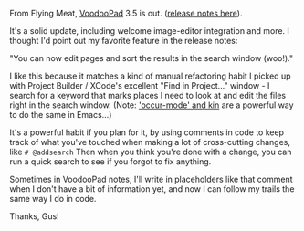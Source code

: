 <!--
.. title: VoodooPad 3.5
.. date: 2008/02/11 16:00
.. slug: voodoopad-35
.. link:
.. description:
.. tags: mac, VoodooPad
-->


From Flying Meat, [VoodooPad](http://flyingmeat.com/voodoopad) 3.5 is out.
([release notes here](http://www.flyingmeat.com/fs/flystashweb.cgi/2dc35f78-ac3e-01dc-01d4-c0cbe4c4bd91)).

It's a solid update, including welcome image-editor integration and more. I thought I'd point out my favorite feature in the release notes:

"You can now edit pages and sort the results in the search window (woo!)."

I like this because it matches a kind of manual refactoring habit I picked up with Project Builder / XCode's excellent "Find in Project…" window - I search for a keyword that marks places I need to look at and edit the files right in the search window. (Note: ['occur-mode' and kin](http://www.gnu.org/software/emacs/manual/html_node/emacs/Other-Repeating-Search.html) are a powerful way to do the same in Emacs…)

It's a powerful habit if you plan for it, by using comments in code to keep track of what you've touched when making a lot of cross-cutting changes, like `# @addsearch` Then when you think you're done with a change, you can run a quick search to see if you forgot to fix anything.

Sometimes in VoodooPad notes, I'll write in placeholders like that comment when I don't have a bit of information yet, and now I can follow my trails the same way I do in code.

Thanks, Gus!
